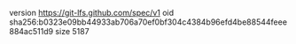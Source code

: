version https://git-lfs.github.com/spec/v1
oid sha256:b0323e09bb44933ab706a70ef0bf304c4384b96efd4be88544feee884ac511d9
size 5187
